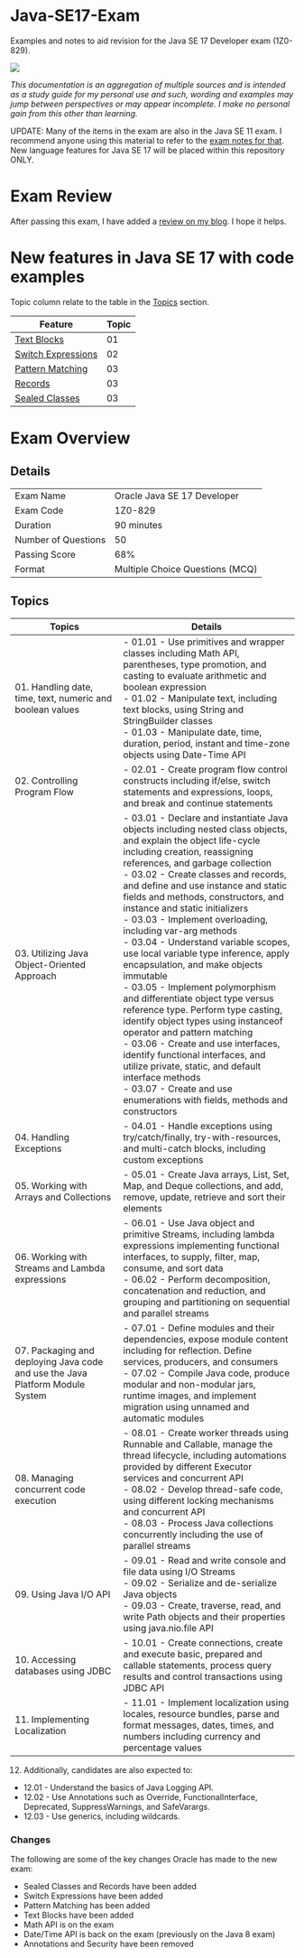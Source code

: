 # Java-SE17-Exam

Examples and notes to aid revision for the Java SE 17 Developer exam (1Z0-829).

<a href="https://education.oracle.com/java-se-17-developer/pexam_1Z0-829" ><img src="https://raw.githubusercontent.com/rysharprules/Java-SE8-Upgrade-Exam/master/ocp_logo.gif" /></a>

_This documentation is an aggregation of multiple sources and is intended as a study guide for my personal use and such, wording and examples may jump between perspectives or may appear incomplete. I make no personal gain from this other than learning._

UPDATE: Many of the items in the exam are also in the Java SE 11 exam. I recommend anyone using this material to refer to the <a href="https://github.com/rysharprules/Java-SE11-Upgrade-Exam">exam notes for that</a>.
New language features for Java SE 17 will be placed within this repository ONLY.

# Exam Review

After passing this exam, I have added a <a href="https://rysharp.blogspot.com/2023/09/1z0-829-exam-review.html" target="_blank">review on my blog</a>. I hope it helps.

# New features in Java SE 17 with code examples 

Topic column relate to the table in the [Topics](#topics) section.

| Feature                                                                                               | Topic |
|-------------------------------------------------------------------------------------------------------|-------|
| [Text Blocks](https://github.com/rysharprules/Java-SE17-Exam/tree/main/src/text_block)                | 01    |
| [Switch Expressions](https://github.com/rysharprules/Java-SE17-Exam/tree/main/src/switch_expressions) | 02    |
| [Pattern Matching](https://github.com/rysharprules/Java-SE17-Exam/tree/main/src/pattern_matching)     | 03    |
| [Records](https://github.com/rysharprules/Java-SE17-Exam/tree/main/src/records)                       | 03    |
| [Sealed Classes](https://github.com/rysharprules/Java-SE17-Exam/tree/main/src/sealed_classes)         | 03    |

# Exam Overview

## Details

|                     |                                 |
|---------------------|---------------------------------|
| Exam Name           | Oracle Java SE 17 Developer     |
| Exam Code           | 1Z0-829                         |
| Duration            | 90 minutes                      |
| Number of Questions | 50                              |
| Passing Score       | 68%                             |
| Format              | Multiple Choice Questions (MCQ) |

## Topics

| Topics                                                                        | Details                                                                                                                                                                                                                                                                                                                                                                                                                                                                                                                                                                                                                                                                                                                                                                                                                                                                                                                                           |
|-------------------------------------------------------------------------------|---------------------------------------------------------------------------------------------------------------------------------------------------------------------------------------------------------------------------------------------------------------------------------------------------------------------------------------------------------------------------------------------------------------------------------------------------------------------------------------------------------------------------------------------------------------------------------------------------------------------------------------------------------------------------------------------------------------------------------------------------------------------------------------------------------------------------------------------------------------------------------------------------------------------------------------------------|
| 01. Handling date, time, text, numeric and boolean values                     | \- 01.01 - Use primitives and wrapper classes including Math API, parentheses, type promotion, and casting to evaluate arithmetic and boolean expression<br>\- 01.02 - Manipulate text, including text blocks, using String and StringBuilder classes<br>\- 01.03 - Manipulate date, time, duration, period, instant and time-zone objects using Date-Time API                                                                                                                                                                                                                                                                                                                                                                                                                                                                                                                                                                                    
| 02. Controlling Program Flow                                                  | \- 02.01 - Create program flow control constructs including if/else, switch statements and expressions, loops, and break and continue statements                                                                                                                                                                                                                                                                                                                                                                                                                                                                                                                                                                                                                                                                                                                                                                                                  |
| 03. Utilizing Java Object-Oriented Approach                                   | \- 03.01 - Declare and instantiate Java objects including nested class objects, and explain the object life-cycle including creation, reassigning references, and garbage collection<br>\- 03.02 - Create classes and records, and define and use instance and static fields and methods, constructors, and instance and static initializers<br>\- 03.03 - Implement overloading, including var-arg methods<br>\- 03.04 - Understand variable scopes, use local variable type inference, apply encapsulation, and make objects immutable<br>\- 03.05 - Implement polymorphism and differentiate object type versus reference type. Perform type casting, identify object types using instanceof operator and pattern matching<br>\- 03.06 - Create and use interfaces, identify functional interfaces, and utilize private, static, and default interface methods<br>\- 03.07 - Create and use enumerations with fields, methods and constructors |
| 04. Handling Exceptions                                                       | \- 04.01 - Handle exceptions using try/catch/finally, try-with-resources, and multi-catch blocks, including custom exceptions                                                                                                                                                                                                                                                                                                                                                                                                                                                                                                                                                                                                                                                                                                                                                                                                                     |
| 05. Working with Arrays and Collections                                       | \- 05.01 - Create Java arrays, List, Set, Map, and Deque collections, and add, remove, update, retrieve and sort their elements                                                                                                                                                                                                                                                                                                                                                                                                                                                                                                                                                                                                                                                                                                                                                                                                                   |
| 06. Working with Streams and Lambda expressions                               | \- 06.01 - Use Java object and primitive Streams, including lambda expressions implementing functional interfaces, to supply, filter, map, consume, and sort data<br>\- 06.02 - Perform decomposition, concatenation and reduction, and grouping and partitioning on sequential and parallel streams                                                                                                                                                                                                                                                                                                                                                                                                                                                                                                                                                                                                                                              |
| 07. Packaging and deploying Java code and use the Java Platform Module System | \- 07.01 - Define modules and their dependencies, expose module content including for reflection. Define services, producers, and consumers<br>\- 07.02 - Compile Java code, produce modular and non-modular jars, runtime images, and implement migration using unnamed and automatic modules                                                                                                                                                                                                                                                                                                                                                                                                                                                                                                                                                                                                                                                    |
| 08. Managing concurrent code execution                                        | \- 08.01 - Create worker threads using Runnable and Callable, manage the thread lifecycle, including automations provided by different Executor services and concurrent API<br>\- 08.02 - Develop thread-safe code, using different locking mechanisms and concurrent API<br>\- 08.03 - Process Java collections concurrently including the use of parallel streams                                                                                                                                                                                                                                                                                                                                                                                                                                                                                                                                                                               |
| 09. Using Java I/O API                                                        | \- 09.01 - Read and write console and file data using I/O Streams<br>\- 09.02 - Serialize and de-serialize Java objects<br>\- 09.03 - Create, traverse, read, and write Path objects and their properties using java.nio.file API                                                                                                                                                                                                                                                                                                                                                                                                                                                                                                                                                                                                                                                                                                                 |
| 10. Accessing databases using JDBC                                            | \- 10.01 - Create connections, create and execute basic, prepared and callable statements, process query results and control transactions using JDBC API                                                                                                                                                                                                                                                                                                                                                                                                                                                                                                                                                                                                                                                                                                                                                                                          |
| 11. Implementing Localization                                                 | \- 11.01 - Implement localization using locales, resource bundles, parse and format messages, dates, times, and numbers including currency and percentage values                                                                                                                                                                                                                                                                                                                                                                                                                                                                                                                                                                                                                                                                                                                                                                                  |

12. Additionally, candidates are also expected to:

- 12.01 - Understand the basics of Java Logging API.
- 12.02 - Use Annotations such as Override, FunctionalInterface, Deprecated, SuppressWarnings, and SafeVarargs.
- 12.03 - Use generics, including wildcards.

### Changes

The following are some of the key changes Oracle has made to the new exam:

- Sealed Classes and Records have been added
- Switch Expressions have been added
- Pattern Matching has been added
- Text Blocks have been added
- Math API is on the exam
- Date/Time API is back on the exam (previously on the Java 8 exam)
- Annotations and Security have been removed
